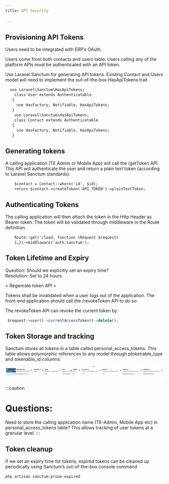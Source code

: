 ```yaml
---
title: API Security

---
```

## Provisioning API Tokens 

Users need to be integrated with ERP’s OAuth.

Users come from both  <span class="text-[13px] bg-[#EDEEF3] px-2 py-1">contacts</span>  and <span class="text-[13px] bg-[#EDEEF3] px-2 py-1">users</span>  table. Users calling any of the platform APIs must be authenticated with an API token. 

Use Laravel Sanctum for generating API tokens. Existing Contact and Users model will need to implement the out-of-the-box HasApiTokens trait


      use Laravel\Sanctum\HasApiTokens;
        class User extends Authenticatable
       {
         use HasFactory, Notifiable, HasApiTokens;
       }
        use Laravel\Sanctum\HasApiTokens;
        class Contact extends Authenticatable
       {
         use HasFactory, Notifiable, HasApiTokens;
       }


## Generating tokens

A calling application (TE Admin or Mobile App) will call the /getToken API. This API will authenticate the user and return a plain text token (according to Laravel Sanctum standards).


        $contact = Contact::where('id', $id);
        return $contact->createToken('API_TOKEN')->plainTextToken;

        

## Authenticating Tokens

The calling application will then attach the token in the Http Header as Bearer token. The token will be validated through middleware in the Route definition.


        Route::get('/load, function (Request $request)
        {…})->middleware('auth:sanctum');

        

## Token Lifetime and Expiry

<div class="flex gap-2">
<span class="text-block font-bold !text-[17px]">Question:</span>
<span> Should we explicitly set an expiry time?</span></div>

<div class="flex gap-2"><span class="text-block font-bold !text-[17px]">Resolution: </span>
<span> Set to 24 hours.</span> </div>


<p class="text-[13px] bg-[#EDEEF3] px-2 py-1 w-[25%]">< Regenrate token API ></p>


Tokens shall be invalidated when a user logs out of the application. The front-end application should call the /revokeToken API to do so

The revokeToken API can revoke the current token by


```js
 $request->user()->currentAccessToken()->delete();

```



## Token Storage and tracking

<p class="">Sanctum stores all tokens in a table called <span class="text-[13px] bg-[#EDEEF3] px-2 py-1">personal_access_tokens</span>. This table allows polymorphic references to any model through <span class="text-[13px] bg-[#EDEEF3] px-2 py-1">ptokenable_type and tokenable_id</span> columns.</p>

![A rocketship in space](../../../assets/tabledata.png)




:::caution

<h1 class="text-gray-500 !text-[17px]">Questions:</h1>

Need to store the calling application name (TE-Admin, Mobile App etc) in personal_access_tokens table?
This allows tracking of user tokens at a granular level.
:::


## Token cleanup

If we set an expiry time for tokens, expired tokens can be cleaned up periodically using Sanctum’s out-of-the-box console command



```sh
php artisan sanctum:prune-expired
```
